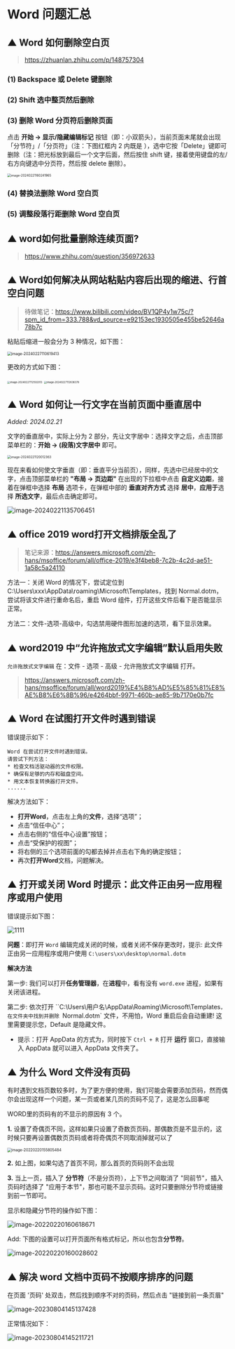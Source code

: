 # Word 问题汇总



## ▲ Word 如何删除空白页

> https://zhuanlan.zhihu.com/p/148757304

### (1) Backspace 或 Delete 键删除

### (2) Shift 选中整页然后删除

### (3) 删除 Word 分页符后删除页面

点击 **开始 -> 显示/隐藏编辑标记** 按钮（即：小双箭头），当前页面末尾就会出现 「分节符」/「分页符」（注：下图红框内 2 内既是 ），选中它按「Delete」键即可删除（注：把光标放到最后一个文字后面，然后按住 shift 键，接着使用键盘的左/右方向键选中分页符，然后按 delete 删除）。

<img src="./readme.assets/image-20240221160241965.png" alt="image-20240221160241965" style="zoom:50%;" />

### (4) 替换法删除 Word 空白页

### (5) 调整段落行距删除 Word 空白页



## ▲ word如何批量删除连续页面?

> https://www.zhihu.com/question/356972633





## ▲ Word如何解决从网站粘贴内容后出现的缩进、行首空白问题

> 待做笔记：https://www.bilibili.com/video/BV1QP4y1w75c/?spm_id_from=333.788&vd_source=e92153ec1930505e455be52646a78b7c

粘贴后缩进一般会分为 3 种情况，如下图：

<img src="./readme.assets/image-20240227110619413.png" alt="image-20240227110619413" style="zoom: 60%;" />

更改的方式如下图：

<img src="./readme.assets/image-20240227112502013.png" alt="image-20240227112502013" style="zoom:40%;" />

<img src="./readme.assets/image-20240227112636378.png" alt="image-20240227112636378" style="zoom:40%;" />

## ▲ Word 如何让一行文字在当前页面中垂直居中

*Added: 2024.02.21*

文字的垂直居中，实际上分为 2 部分，先让文字居中：选择文字之后，点击顶部菜单栏的：**开始 -> (段落)文字居中** 即可。

<img src="./readme.assets/image-20240221120012363.png" alt="image-20240221120012363" style="zoom:50%;" />

现在来看如何使文字垂直（即：垂直平分当前页），同样，先选中已经居中的文字，点击顶部菜单栏的 **"布局 -> 页边距"** 在出现的下拉框中点击 **自定义边距**，接着在弹框中选择 **布局** 选项卡，在弹框中部的 **垂直对齐方式** 选择 **居中**，**应用于**选择 **所选文字**，最后点击确定即可。

![image-20240221135706451](./readme.assets/image-20240221135706451.png)





## ▲ office 2019 word打开文档排版全乱了

> 笔记来源：https://answers.microsoft.com/zh-hans/msoffice/forum/all/office-2019/e3f4beb8-7c2b-4c2d-ae51-1a58c5a24110

方法一：关闭 Word 的情况下，尝试定位到 C:\Users\xxx\AppData\roaming\Microsoft\Templates，找到 Normal.dotm，尝试将该文件进行重命名后，重启 Word 组件，打开这些文件后看下是否能显示正常。

方法二：文件-选项-高级中，勾选禁用硬件图形加速的选项，看下显示效果。




## ▲ word2019 中“允许拖放式文字编辑”默认启用失败

`允许拖放式文字编辑` 在：文件 - 选项 - 高级 - 允许拖放式文字编辑 打开。

> https://answers.microsoft.com/zh-hans/msoffice/forum/all/word2019%E4%B8%AD%E5%85%81%E8%AE%B8%E6%8B%96/e4264bbf-9971-460b-ae85-9b7170e0b7fc




## ▲ Word 在试图打开文件时遇到错误

错误提示如下：

```
Word 在尝试打开文件时遇到错误。
请尝试下列方法：
* 检查文档活驱动器的文件权限。
* 确保有足够的内存和磁盘空间。
* 用文本恢复转换器打开文件。
......
```

解决方法如下：

- **打开Word**，点击左上角的**文件**，选择“选项”；
- 点击“信任中心”；
- 点击右侧的“信任中心设置”按钮；
- 点击“受保护的视图”；
- 将右侧的三个选项前面的勾都去掉并点击右下角的确定按钮；
- 再次**打开Word**文档，问题解决。



## ▲ 打开或关闭 Word 时提示：此文件正由另一应用程序或用户使用

错误提示如下图：

![1111](./readme.assets/11.png)

**问题**：即打开 `Word` 编辑完成关闭的时候，或者关闭不保存更改时，提示: 此文件正由另一应用程序或用户使用 `C:\users\xx\desktop\normal.dotm`

**解决方法**

第一步: 我们可以打开**任务管理器**，在**进程**中，看有没有 `word.exe` 进程，如果有关闭该进程。

第二步: 依次打开 ``C:\Users\用户名\AppData\Roaming\Microsoft\Templates`，在文件夹中找到并删除 `Normal.dotm` 文件，不用怕，Word 重启后会自动重建! 这里需要提示您，Default 是隐藏文件。

- 提示：打开 AppData 的方式为，同时按下 `Ctrl + R` 打开 **运行** 窗口，直接输入 AppData 就可以进入 AppData 文件夹了。





## ▲ 为什么 Word 文件没有页码

有时遇到文档页数较多时，为了更方便的使用，我们可能会需要添加页码，然而偶尔会出现这样一个问题，某一页或者某几页的页码不见了，这是怎么回事呢

WORD里的页码有的不显示的原因有 3 个。

**1.** 设置了奇偶页不同，这样如果只设置了奇数页页码，那偶数页是不显示的，这时候只要再设置偶数页页码或者将奇偶页不同取消掉就可以了

<img src="./readme.assets/image-20220220155805484.png" alt="image-20220220155805484" style="zoom:60%;" />


**2.** 如上图，如果勾选了首页不同，那么首页的页码则不会出现


**3.** 当上一页，插入了 **分节符**（不是分页符），上下节之间取消了 "同前节"，插入页码时选择了 "应用于本节"，那也可能不显示页码。这时只要删除分节符或链接到前一节即可。

显示和隐藏分节符的操作如下图：

![image-20220220160618671](./readme.assets/image-20220220160618671.png)


Add: 下图的设置可以打开页面所有格式标记，所以也包含**分节符**。

![image-20220220160028602](./readme.assets/image-20220220160028602.png)





## ▲ 解决 word 文档中页码不按顺序排序的问题

在页面 '页码' 处双击，然后找到顺序不对的页码，然后点击 "链接到前一条页眉"

![image-20230804145137428](readme.assets/image-20230804145137428.png)

正常情况如下：

![image-20230804145211721](readme.assets/image-20230804145211721.png)
